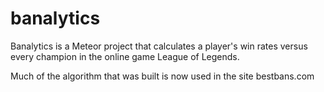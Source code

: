 # banalytics

Banalytics is a Meteor project that calculates a player's win rates versus every champion in the online game League of Legends.

Much of the algorithm that was built is now used in the site bestbans.com
